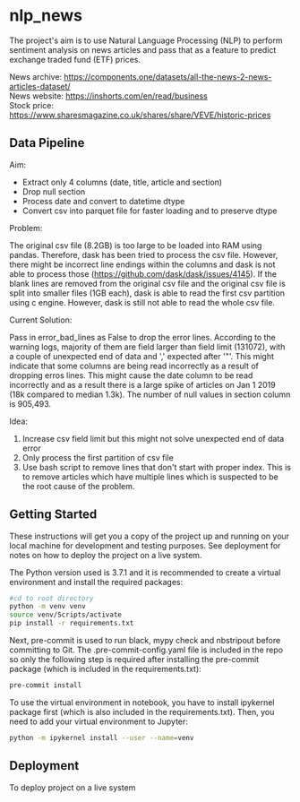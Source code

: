 # nlp_news

The project's aim is to use Natural Language Processing (NLP) to perform sentiment analysis on news 
articles and pass that as a feature to predict exchange traded fund (ETF) prices.

News archive: https://components.one/datasets/all-the-news-2-news-articles-dataset/  
News website: https://inshorts.com/en/read/business  
Stock price: https://www.sharesmagazine.co.uk/shares/share/VEVE/historic-prices

## Data Pipeline
Aim:
- Extract only 4 columns (date, title, article and section)
- Drop null section
- Process date and convert to datetime dtype
- Convert csv into parquet file for faster loading and to preserve dtype

Problem: 

The original csv file (8.2GB) is too large to be loaded into RAM using pandas. Therefore, dask 
has been tried to process the csv file. However, there might be incorrect line endings within the 
columns and dask is not able to process those (https://github.com/dask/dask/issues/4145). If the 
blank lines are removed from the original csv file and the original csv file is split into smaller 
files (1GB each), dask is able to read the first csv partition using c engine. However, dask is still
not able to read the whole csv file. 

Current Solution:

Pass in error_bad_lines as False to drop the error lines. According to the warning logs, majority of
them are field larger than field limit (131072), with a couple of unexpected end of data and ',' 
expected after '"'. This might indicate that some columns are being read incorrectly as a result
of dropping erros lines. This might cause the date column to be read incorrectly and as a result 
there is a large spike of articles on Jan 1 2019 (18k compared to median 1.3k). The number of null 
values in section column is 905,493. 

Idea:
1. Increase csv field limit but this might not solve unexpected end of data error
2. Only process the first partition of csv file
3. Use bash script to remove lines that don't start with proper index. This is to remove articles
which have multiple lines which is suspected to be the root cause of the problem. 
 
## Getting Started

These instructions will get you a copy of the project up and running on your local machine for 
development and testing purposes. See deployment for notes on how to deploy the project on a live 
system.

The Python version used is 3.7.1 and it is recommended to create a virtual environment and install
the required packages:  
```bash
#cd to root directory
python -m venv venv
source venv/Scripts/activate
pip install -r requirements.txt
```

Next, pre-commit is used to run black, mypy check and nbstripout before committing to Git. The 
.pre-commit-config.yaml file is included in the repo so only the following step is required after 
installing the pre-commit package (which is included in the requirements.txt):
```bash
pre-commit install 
```

To use the virtual environment in notebook, you have to install ipykernel package first (which is also
included in the requirements.txt). Then, you need to add your virtual environment to Jupyter:
```bash
python -m ipykernel install --user --name=venv
```

## Deployment

To deploy project on a live system
